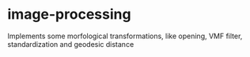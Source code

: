 # image-processing
Implements some morfological transformations, like opening, VMF filter, standardization and geodesic distance
